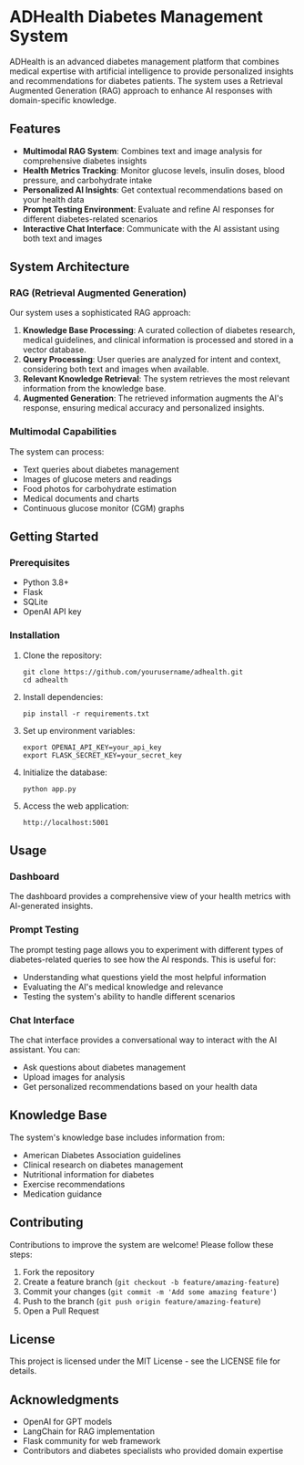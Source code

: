 # ADHealth Diabetes Management System

ADHealth is an advanced diabetes management platform that combines medical expertise with artificial intelligence to provide personalized insights and recommendations for diabetes patients. The system uses a Retrieval Augmented Generation (RAG) approach to enhance AI responses with domain-specific knowledge.

## Features

- **Multimodal RAG System**: Combines text and image analysis for comprehensive diabetes insights
- **Health Metrics Tracking**: Monitor glucose levels, insulin doses, blood pressure, and carbohydrate intake
- **Personalized AI Insights**: Get contextual recommendations based on your health data
- **Prompt Testing Environment**: Evaluate and refine AI responses for different diabetes-related scenarios
- **Interactive Chat Interface**: Communicate with the AI assistant using both text and images

## System Architecture

### RAG (Retrieval Augmented Generation)

Our system uses a sophisticated RAG approach:

1. **Knowledge Base Processing**: A curated collection of diabetes research, medical guidelines, and clinical information is processed and stored in a vector database.
2. **Query Processing**: User queries are analyzed for intent and context, considering both text and images when available.
3. **Relevant Knowledge Retrieval**: The system retrieves the most relevant information from the knowledge base.
4. **Augmented Generation**: The retrieved information augments the AI's response, ensuring medical accuracy and personalized insights.

### Multimodal Capabilities

The system can process:

- Text queries about diabetes management
- Images of glucose meters and readings
- Food photos for carbohydrate estimation
- Medical documents and charts
- Continuous glucose monitor (CGM) graphs

## Getting Started

### Prerequisites

- Python 3.8+
- Flask
- SQLite
- OpenAI API key

### Installation

1. Clone the repository:
   ```
   git clone https://github.com/yourusername/adhealth.git
   cd adhealth
   ```

2. Install dependencies:
   ```
   pip install -r requirements.txt
   ```

3. Set up environment variables:
   ```
   export OPENAI_API_KEY=your_api_key
   export FLASK_SECRET_KEY=your_secret_key
   ```

4. Initialize the database:
   ```
   python app.py
   ```

5. Access the web application:
   ```
   http://localhost:5001
   ```

## Usage

### Dashboard

The dashboard provides a comprehensive view of your health metrics with AI-generated insights.

### Prompt Testing

The prompt testing page allows you to experiment with different types of diabetes-related queries to see how the AI responds. This is useful for:

- Understanding what questions yield the most helpful information
- Evaluating the AI's medical knowledge and relevance
- Testing the system's ability to handle different scenarios

### Chat Interface

The chat interface provides a conversational way to interact with the AI assistant. You can:

- Ask questions about diabetes management
- Upload images for analysis
- Get personalized recommendations based on your health data

## Knowledge Base

The system's knowledge base includes information from:

- American Diabetes Association guidelines
- Clinical research on diabetes management
- Nutritional information for diabetes
- Exercise recommendations
- Medication guidance

## Contributing

Contributions to improve the system are welcome! Please follow these steps:

1. Fork the repository
2. Create a feature branch (`git checkout -b feature/amazing-feature`)
3. Commit your changes (`git commit -m 'Add some amazing feature'`)
4. Push to the branch (`git push origin feature/amazing-feature`)
5. Open a Pull Request

## License

This project is licensed under the MIT License - see the LICENSE file for details.

## Acknowledgments

- OpenAI for GPT models
- LangChain for RAG implementation
- Flask community for web framework
- Contributors and diabetes specialists who provided domain expertise 